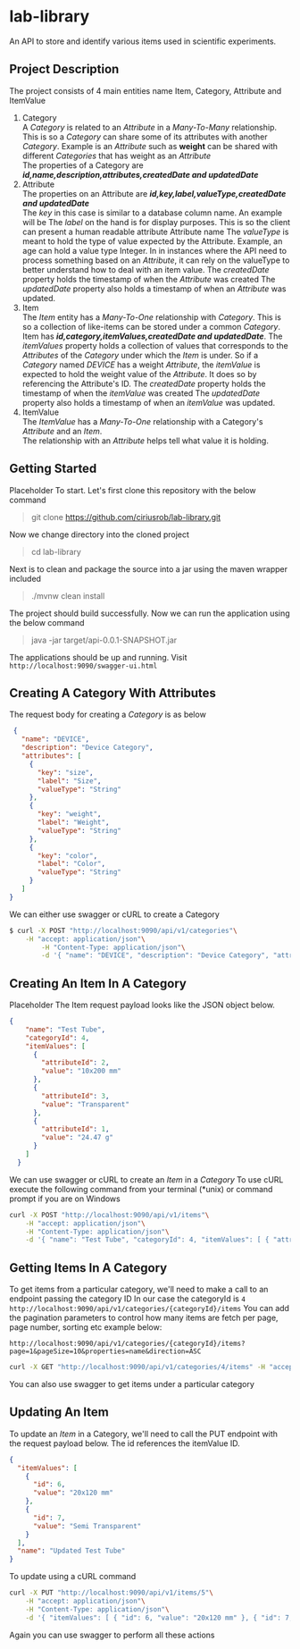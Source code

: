 # lab-library
An API to store and identify various items used in scientific experiments.

## Project Description
The project consists of 4 main entities name Item, Category, Attribute and ItemValue


1. Category   
    A *Category* is related to an *Attribute* in a *Many-To-Many* relationship. 
    This is so a *Category* can share some of its attributes with another *Category*. Example is an *Attribute* such as **weight** 
    can be shared with different *Categories* that has weight as an *Attribute*     
    The properties of a Category are ***id,name,description,attributes,createdDate and updatedDate***
2. Attribute    
    The properties on an Attribute are ***id,key,label,valueType,createdDate and updatedDate***  
    The *key* in this case is similar to a database column name. An example will be 
    The *label* on the hand is for display purposes. This is so the client can present a human readable attribute Attribute name
    The *valueType* is meant to hold the type of value expected by the Attribute. Example, an age can hold a value type Integer. 
    In in instances where the API need to process something based on an *Attribute*, it can rely on the valueType to better understand 
    how to deal with an item value. 
    The *createdDate* property holds the timestamp of when the *Attribute* was created
    The *updatedDate* property also holds a timestamp of when an *Attribute* was updated.
3.  Item     
    The *Item* entity has a *Many-To-One* relationship with *Category*. This is so a collection of like-items can be stored under a 
    common *Category*.
    Item has ***id,category,itemValues,createdDate and updatedDate***. 
    The *itemValues* property holds a collection of values that corresponds to the *Attributes* of the *Category* under which the *Item* is under.
    So if a *Category* named *DEVICE* has a weight *Attribute*, the *itemValue* is expected to hold the weight value of the *Attribute*.
    It does so by referencing the Attribute's ID.
    The *createdDate* property holds the timestamp of when the *itemValue* was created
    The *updatedDate* property also holds a timestamp of when an *itemValue* was updated.
4.  ItemValue      
    The *ItemValue* has a *Many-To-One* relationship with a Category's *Attribute* and an *Item*.    
    The relationship with an *Attribute* helps tell what value it is holding.
## Getting Started
Placeholder
To start. Let's first clone this repository with the below command    
> git clone https://github.com/ciriusrob/lab-library.git

Now we change directory into the cloned project
> cd lab-library

Next is to clean and package the source into a jar using the maven wrapper included
> ./mvnw clean install

The project should build successfully.
Now we can run the application using the below command
> java -jar target/api-0.0.1-SNAPSHOT.jar 

The applications should be up and running. Visit `http://localhost:9090/swagger-ui.html`


## Creating A Category With Attributes
The request body for creating a *Category* is as below
```json    
 {
   "name": "DEVICE",
   "description": "Device Category",
   "attributes": [
     {
       "key": "size",
       "label": "Size",
       "valueType": "String"
     },
     {
       "key": "weight",
       "label": "Weight",
       "valueType": "String"
     },
     {
       "key": "color",
       "label": "Color",
       "valueType": "String"
     }
   ]
}
```

We can either use swagger or cURL to create a Category
```bash
$ curl -X POST "http://localhost:9090/api/v1/categories"\
   	-H "accept: application/json"\
    	-H "Content-Type: application/json"\
    	-d '{ "name": "DEVICE", "description": "Device Category", "attributes": [ { "key": "size", "label": "Size", "valueType": "String" }, { "key": "weight", "label": "Weight", "valueType": "String" }, { "key": "color", "label": "Color", "valueType": "String" } ]}'
```

## Creating An Item In A Category
Placeholder
The Item request payload looks like the JSON object below.
```json
{
    "name": "Test Tube",
    "categoryId": 4,
    "itemValues": [
      {
        "attributeId": 2,
        "value": "10x200 mm"
      },
      {
        "attributeId": 3,
        "value": "Transparent"
      },
      {
        "attributeId": 1,
        "value": "24.47 g"
      }
    ]
  }
```
We can use swagger or cURL to create an *Item* in a *Category* 
To use cURL execute the following command from your terminal (*unix) or command prompt if you are on Windows
```bash
curl -X POST "http://localhost:9090/api/v1/items"\
	-H "accept: application/json"\
	-H "Content-Type: application/json"\
	-d '{ "name": "Test Tube", "categoryId": 4, "itemValues": [ { "attributeId": 2, "value": "10x200" }, { "attributeId": 3, "value": "Transparent" }, { "attributeId": 1, "value": "24.47 g" } ] }'
```
 

## Getting Items In A Category
To get items from a particular category, we'll need to make a call to an endpoint passing the category ID
In our case the categoryId is `4`
`http://localhost:9090/api/v1/categories/{categoryId}/items`
You can add the pagination parameters to control how many items are fetch per page, page number, sorting etc
example below:

`http://localhost:9090/api/v1/categories/{categoryId}/items?page=1&pageSize=10&properties=name&direction=ASC`
```bash
curl -X GET "http://localhost:9090/api/v1/categories/4/items" -H "accept: application/json"
```
You can also use swagger to get items under a particular category

## Updating An Item 
To update an *Item* in a Category, we'll need to call the PUT endpoint with the request payload below.
The id references the itemValue ID.
```json
{
  "itemValues": [
    {
      "id": 6,
      "value": "20x120 mm"
    },
    { 
      "id": 7,
      "value": "Semi Transparent"
    }
  ],
  "name": "Updated Test Tube"
}
```

To update using a cURL command
```bash
curl -X PUT "http://localhost:9090/api/v1/items/5"\
	-H "accept: application/json"\
	-H "Content-Type: application/json"\
	-d '{ "itemValues": [ { "id": 6, "value": "20x120 mm" }, { "id": 7, "value": "Semi Transparent" } ], "name": "Updated Test Tube"}'
```

Again you can use swagger to perform all these actions
